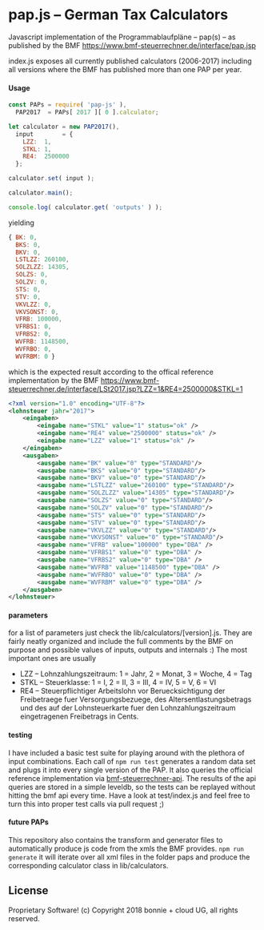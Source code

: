 # pap.js – German Tax Calculators
Javascript implementation of the Programmablaufpläne – pap(s) – as published by the BMF https://www.bmf-steuerrechner.de/interface/pap.jsp

index.js exposes all currently published calculators (2006-2017) including all versions where the BMF has published more than one PAP per year.

#### Usage
```javascript
const PAPs = require( 'pap-js' ),
  PAP2017  = PAPs[ 2017 ][ 0 ].calculator;

let calculator = new PAP2017(),
  input        = {
    LZZ:  1,
    STKL: 1,
    RE4:  2500000
  };

calculator.set( input );

calculator.main();

console.log( calculator.get( 'outputs' ) );
```
yielding
```javascript
{ BK: 0,
  BKS: 0,
  BKV: 0,
  LSTLZZ: 260100,
  SOLZLZZ: 14305,
  SOLZS: 0,
  SOLZV: 0,
  STS: 0,
  STV: 0,
  VKVLZZ: 0,
  VKVSONST: 0,
  VFRB: 100000,
  VFRBS1: 0,
  VFRBS2: 0,
  WVFRB: 1148500,
  WVFRBO: 0,
  WVFRBM: 0 }
```

which is the expected result according to the offical reference implementation by the BMF https://www.bmf-steuerrechner.de/interface/LSt2017.jsp?LZZ=1&RE4=2500000&STKL=1
```xml
<?xml version="1.0" encoding="UTF-8"?>        
<lohnsteuer jahr="2017">
    <eingaben>
        <eingabe name="STKL" value="1" status="ok" />
        <eingabe name="RE4" value="2500000" status="ok" />
        <eingabe name="LZZ" value="1" status="ok" />
    </eingaben>
    <ausgaben>
        <ausgabe name="BK" value="0" type="STANDARD"/>
        <ausgabe name="BKS" value="0" type="STANDARD"/>
        <ausgabe name="BKV" value="0" type="STANDARD"/>
        <ausgabe name="LSTLZZ" value="260100" type="STANDARD"/>
        <ausgabe name="SOLZLZZ" value="14305" type="STANDARD"/>
        <ausgabe name="SOLZS" value="0" type="STANDARD"/>
        <ausgabe name="SOLZV" value="0" type="STANDARD"/>
        <ausgabe name="STS" value="0" type="STANDARD"/>
        <ausgabe name="STV" value="0" type="STANDARD"/>
        <ausgabe name="VKVLZZ" value="0" type="STANDARD"/>
        <ausgabe name="VKVSONST" value="0" type="STANDARD"/>
        <ausgabe name="VFRB" value="100000" type="DBA" />
        <ausgabe name="VFRBS1" value="0" type="DBA" />
        <ausgabe name="VFRBS2" value="0" type="DBA" />
        <ausgabe name="WVFRB" value="1148500" type="DBA" />
        <ausgabe name="WVFRBO" value="0" type="DBA" />
        <ausgabe name="WVFRBM" value="0" type="DBA" />
    </ausgaben>
</lohnsteuer>
```

#### parameters
for a list of parameters just check the lib/calculators/[version].js. They are fairly neatly organized and include the full comments by the BMF on purpose and possible values of inputs, outputs and internals :)
The most important ones are usually
- LZZ – Lohnzahlungszeitraum: 1 = Jahr, 2 = Monat, 3 = Woche, 4 = Tag
- STKL – Steuerklasse: 1 = I, 2 = II, 3 = III, 4 = IV, 5 = V, 6 = VI
- RE4 – Steuerpflichtiger Arbeitslohn vor Beruecksichtigung der Freibetraege
               fuer Versorgungsbezuege, des Altersentlastungsbetrags und des auf
               der Lohnsteuerkarte fuer den Lohnzahlungszeitraum eingetragenen
               Freibetrags in Cents.

#### testing
I have included a basic test suite for playing around with the plethora of input combinations. Each call of `npm run test` generates a random data set and plugs it into every single version of the PAP. It also queries the official reference implementation via [bmf-steuerrechner-api](https://github.com/maxwellium/bmf-steuerrechner-api). The results of the api queries are stored in a simple leveldb, so the tests can be replayed without hitting the bmf api every time. Have a look at test/index.js and feel free to turn this into proper test calls via pull request ;)

#### future PAPs
This repository also contains the transform and generator files to automatically produce js code from the xmls the BMF provides. `npm run generate`
it will iterate over all xml files in the folder paps and produce the corresponding calculator class in lib/calculators.

## License
Proprietary Software! (c) Copyright 2018 bonnie + cloud UG, all rights reserved.
